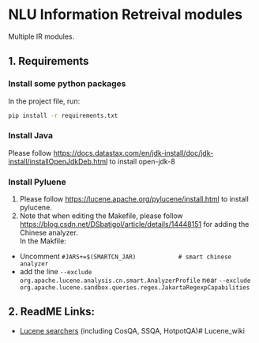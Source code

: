# NLU Information Retreival modules
Multiple IR modules.

## 1. Requirements
### Install some python packages
In the project file, run:
```bash
pip install -r requirements.txt
```

### Install Java
Please follow https://docs.datastax.com/en/jdk-install/doc/jdk-install/installOpenJdkDeb.html to 
install open-jdk-8

### Install Pyluene
1. Please follow https://lucene.apache.org/pylucene/install.html to install pylucene.  
2. Note that when editing the Makefile, please follow https://blog.csdn.net/DSbatigol/article/details/14448151 for adding the Chinese analyzer.  
In the Makfile:
- Uncomment `#JARS+=$(SMARTCN_JAR)            # smart chinese analyzer` 
- add the line `--exclude org.apache.lucene.analysis.cn.smart.AnalyzerProfile` near `--exclude org.apache.lucene.sandbox.queries.regex.JakartaRegexpCapabilities`

## 2. ReadME Links:
- [Lucene searchers](nlu_IR/lucene_search) (including CosQA, SSQA, HotpotQA)# Lucene_wiki
